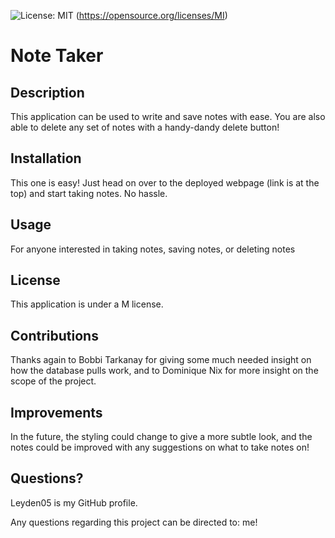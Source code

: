 ![License: MIT](https://img.shields.io/badge/License-MIT-yellow.svg) (https://opensource.org/licenses/MI)
# Note Taker

## Description
This application can be used to write and save notes with ease. You are also able to delete any set of notes with a handy-dandy delete button!

## Installation
This one is easy! Just head on over to the deployed webpage (link is at the top) and start taking notes. No hassle.

## Usage
For anyone interested in taking notes, saving notes, or deleting notes

## License
This application is under a M license.

## Contributions
Thanks again to Bobbi Tarkanay for giving some much needed insight on how the database pulls work, and to Dominique Nix for more insight on the scope of the project.

## Improvements
In the future, the styling could change to give a more subtle look, and the notes could be improved with any suggestions on what to take notes on!

## Questions?
Leyden05 is my GitHub profile. 

Any questions regarding this project can be directed to: me!
